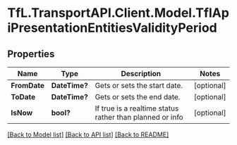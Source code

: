 # TfL.TransportAPI.Client.Model.TflApiPresentationEntitiesValidityPeriod
## Properties

Name | Type | Description | Notes
------------ | ------------- | ------------- | -------------
**FromDate** | **DateTime?** | Gets or sets the start date. | [optional] 
**ToDate** | **DateTime?** | Gets or sets the end date. | [optional] 
**IsNow** | **bool?** | If true is a realtime status rather than planned or info | [optional] 

[[Back to Model list]](../../TfL.TransportAPI.Client/docs/README.md#documentation-for-models) [[Back to API list]](../../TfL.TransportAPI.Client/docs/README.md#documentation-for-api-endpoints) [[Back to README]](../../TfL.TransportAPI.Client/docs/README.md)

